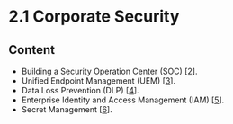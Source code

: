 # 2.1 Corporate Security

## Content
* Building a Security Operation Center (SOC) [[2](../references.md#22-soc)].
* Unified Endpoint Management (UEM) [[3](../references.md#23-uem)].
* Data Loss Prevention (DLP) [[4](../references.md#24-dlp)].
* Enterprise Identity and Access Management (IAM) [[5](../references.md#25-iam)].
* Secret Management [[6](../references.md#26-sm)].



